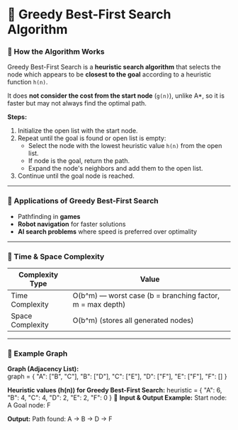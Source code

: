 # 🧠 Greedy Best-First Search Algorithm

### 🔹 How the Algorithm Works
Greedy Best-First Search is a **heuristic search algorithm** that selects the node which appears to be **closest to the goal** according to a heuristic function `h(n)`.  

It does **not consider the cost from the start node** (`g(n)`), unlike A*, so it is faster but may not always find the optimal path.  

**Steps:**
1. Initialize the open list with the start node.  
2. Repeat until the goal is found or open list is empty:  
   - Select the node with the lowest heuristic value `h(n)` from the open list.  
   - If node is the goal, return the path.  
   - Expand the node's neighbors and add them to the open list.  
3. Continue until the goal node is reached.  

---

### 🔹 Applications of Greedy Best-First Search
- Pathfinding in **games**  
- **Robot navigation** for faster solutions  
- **AI search problems** where speed is preferred over optimality  

---

### 🔹 Time & Space Complexity
| Complexity Type | Value |
|-----------------|-------|
| Time Complexity  | O(b^m) — worst case (b = branching factor, m = max depth) |
| Space Complexity | O(b^m) (stores all generated nodes) |

---

### 🔹 Example Graph
**Graph (Adjacency List):**  
graph = {
    "A": ["B", "C"],
    "B": ["D"],
    "C": ["E"],
    "D": ["F"],
    "E": ["F"],
    "F": []
}

**Heuristic values (h(n)) for Greedy Best-First Search:**
heuristic = {
    "A": 6,
    "B": 4,
    "C": 4,
    "D": 2,
    "E": 2,
    "F": 0
}
🔹 **Input & Output Example:**
Start node: A
Goal node: F

**Output:**
Path found: A → B → D → F
